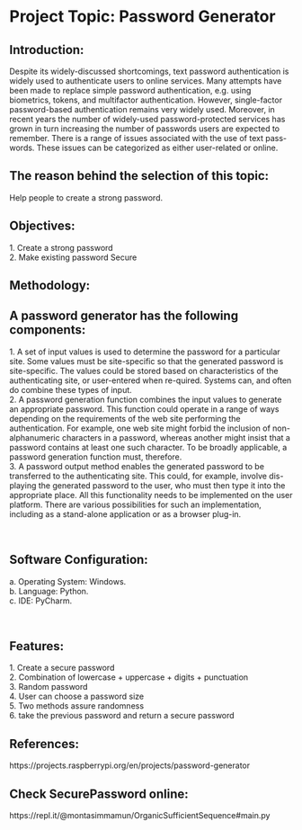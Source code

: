 <h1>Project Topic:</b> Password Generator</h1>

<h2>Introduction:</h2>
      Despite its widely-discussed shortcomings, text password authentication is widely used to authenticate users to online services. Many attempts have been made to replace simple password authentication, e.g. using biometrics, tokens, and multifactor authentication. However, single-factor password-based authentication remains very widely used. Moreover, in recent years the number of widely-used password-protected services has grown in turn increasing the number of passwords users are expected to remember. There is a range of issues associated with the use of text pass-words. These issues can be categorized as either user-related or online.

<h2>The reason behind the selection of this topic:</h2>
<t>Help people to create a strong password.

<h2>Objectives:</h2>
       1. Create a strong password
       <br>2. Make existing password Secure

<h2>Methodology:</h2>
<h2>A password generator has the following components:</h2>
       <p><t><t>1. A set of input values is used to determine the password for a particular site. Some values must be site-specific so that the generated password is site-specific. The values could be stored based on characteristics of the authenticating site, or user-entered when re-quired. Systems can, and often do combine these types of input. 
       <br><t><t>2. A password generation function combines the input values to generate an appropriate password. This function could operate in a range of ways depending on the requirements of the web site performing the authentication. For example, one web site might forbid the inclusion of non-alphanumeric characters in a password, whereas another might insist that a password contains at least one such character. To be broadly applicable, a password generation function must, therefore. 
       <br><t><t>3. A password output method enables the generated password to be transferred to the authenticating site. This could, for example, involve dis-playing the generated password to the user, who must then type it into the appropriate place. All this functionality needs to be implemented on the user platform. There are various possibilities for such an implementation, including as a stand-alone application or as a browser plug-in.

<br><h2>Software Configuration:</h2>
      <t><t>a. Operating System: Windows.
      <br><t><t>b. Language: Python.
      <br><t><t>c. IDE: PyCharm.

<br><h2><b>Features:</b></h2>
                <t><t>1. Create a secure password
                <br><t><t>2. Combination of lowercase + uppercase + digits + punctuation
                <br><t><t>3. Random password
                <br><t><t>4. User can choose a password size
                <br><t><t>5. Two methods assure randomness
                <br><t><t>6. take the previous password and return a secure password</h3>

<h2><b>References:</b></h2>
       <t><t>https://projects.raspberrypi.org/en/projects/password-generator

<h2><b>Check SecurePassword online:</b></h2>
       <t><t>https://repl.it/@montasimmamun/OrganicSufficientSequence#main.py

